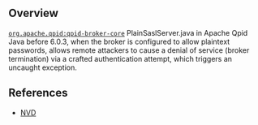 ## Overview
[`org.apache.qpid:qpid-broker-core`](http://search.maven.org/#search%7Cga%7C1%7Ca%3A%22qpid-broker-core%22)
PlainSaslServer.java in Apache Qpid Java before 6.0.3, when the broker is configured to allow plaintext passwords, allows remote attackers to cause a denial of service (broker termination) via a crafted authentication attempt, which triggers an uncaught exception.

## References
- [NVD](https://web.nvd.nist.gov/view/vuln/detail?vulnId=CVE-2016-3094)